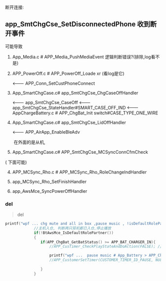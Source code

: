 断开连接: 

## app_SmtChgCse_SetDisconnectedPhone 收到断开事件


可能导致

1.  App_Media.c # APP_Media_PushMediaEvent 逻辑判断错误?(排除,log看不是)

2. APP_PowerOff.c #  APP_PowerOff_Loade xr    (看log是它) 

   <--- APP_Conn_SetCustPhoneConnect 

  3. App_SmartChgCase.c# app_SmtChgCse_ChgCaseOffHandler   

     <--- app_SmtChgCse_CaseOff <--- app_SmtChgCse_StateHandler#SMART_CASE_OFF_IND  <--- AppChargeBattery.c # APP_ChgBat_Init switch#CASE_TYPE_ONE_WIRE

  

  

  

  2. App_SmartChgCase.c# app_SmtChgCse_LidOffHandler

     <---  APP_AirApp_EnableBleAdv 

     ​	在外面的是从机,

  3. App_SmartChgCase.c# APP_SmtChgCse_MCSyncConnCfmCheck

   ( 下面可能)

  4.  APP_MCSync_Rho.c   #  APP_MCSync_Rho_RoleChangeIndHandler

  5.  app_MCSync_Rho_SetFinishHandler

  6.   app_AwsMce_SyncPowerOffHandler 













###  del

> del

``` c
printf("wpf ... chg mute and all in box ,pause music , !isDefaultRolePartner: %d, GetBatStatus %d",!BtAwsMce_IsDefaultRolePartner(),APP_ChgBat_GetBatStatus());
			 //主机入仓, 判断两只耳机都已入仓,停止播放
			 if(!BtAwsMce_IsDefaultRolePartner()) 
			 {
				if(APP_ChgBat_GetBatStatus() >= APP_BAT_CHARGER_IN){
					//APP_CusTimer_CheckPlayStateAndDoAction(FALSE); //调用暂停音乐

					printf("wpf ...  pause music # App_Battery > APP_ChgBat_UpdateBatStatus");
					//APP_CustomerSetTimer(CUSTOMER_TIMER_ID_PAUSE, NULL, 0, 3 * ONE_SEC);
					
				}
			 }	
```



